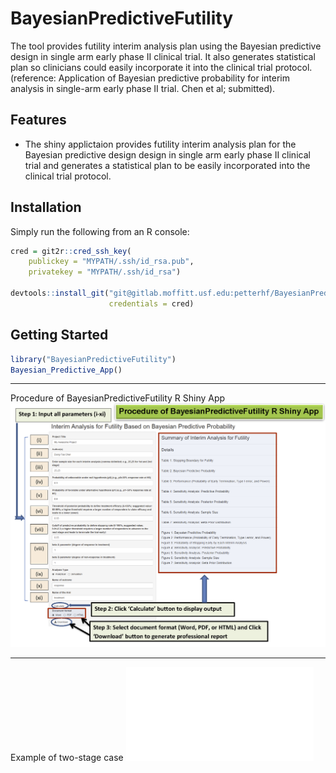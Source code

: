 # BayesianPredictiveFutility
The tool provides futility interim analysis plan using the Bayesian predictive design in single arm early  phase II clinical trial. It also generates  statistical plan so clinicians could easily incorporate it into the clinical trial protocol.
(reference: Application of Bayesian predictive probability for interim analysis in single-arm early phase II trial. Chen et al; submitted).


## Features

* The shiny applictaion provides futility interim analysis plan for the Bayesian predictive design design in single arm early  phase II clinical trial and generates a statistical plan to be easily incorporated  into the clinical trial protocol. 

## Installation

Simply run the following from an R console:

```r
cred = git2r::cred_ssh_key(
	publickey = "MYPATH/.ssh/id_rsa.pub", 
	privatekey = "MYPATH/.ssh/id_rsa")

devtools::install_git("git@gitlab.moffitt.usf.edu:petterhf/BayesianPredFutilPkg.git", 
					  credentials = cred)
```

## Getting Started

```r
library("BayesianPredictiveFutility")
Bayesian_Predictive_App()
```

-------------------------------
Procedure of BayesianPredictiveFutility R Shiny App 
![snapshot of procedure](Example/ProcedureOfBayesianPredictiveFutilityRShinyApp.tiff)

-------------------------------
Example of two-stage case
![snapshot of two-stage case](Example/Demonstration_Two_Stage.pdf)
